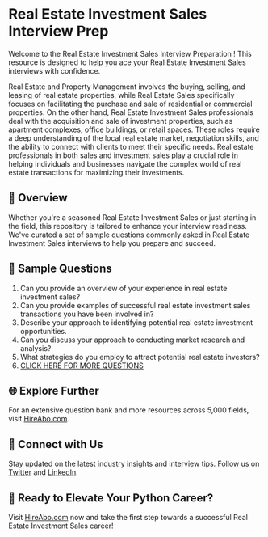 # Real Estate Investment Sales Interview Prep

Welcome to the Real Estate Investment Sales Interview Preparation ! This resource is designed to help you ace your Real Estate Investment Sales interviews with confidence.

Real Estate and Property Management involves the buying, selling, and leasing of real estate properties, while Real Estate Sales specifically focuses on facilitating the purchase and sale of residential or commercial properties. On the other hand, Real Estate Investment Sales professionals deal with the acquisition and sale of investment properties, such as apartment complexes, office buildings, or retail spaces. These roles require a deep understanding of the local real estate market, negotiation skills, and the ability to connect with clients to meet their specific needs. Real estate professionals in both sales and investment sales play a crucial role in helping individuals and businesses navigate the complex world of real estate transactions for maximizing their investments.

## 🚀 Overview

Whether you're a seasoned Real Estate Investment Sales or just starting in the field, this repository is tailored to enhance your interview readiness. We've curated a set of sample questions commonly asked in Real Estate Investment Sales interviews to help you prepare and succeed.

## 📝 Sample Questions

1. Can you provide an overview of your experience in real estate investment sales?
2. Can you provide examples of successful real estate investment sales transactions you have been involved in?
3. Describe your approach to identifying potential real estate investment opportunities.
4. Can you discuss your approach to conducting market research and analysis?
5. What strategies do you employ to attract potential real estate investors?
6. [CLICK HERE FOR MORE QUESTIONS](https://hireabo.com/job/21_0_8/Real%20Estate%20Investment%20Sales)

## 🌐 Explore Further

For an extensive question bank and more resources across 5,000 fields, visit [HireAbo.com](https://www.hireabo.com).

## 📱 Connect with Us

Stay updated on the latest industry insights and interview tips. Follow us on [Twitter](https://twitter.com/hireabo) and [LinkedIn](https://www.linkedin.com/in/hire-abo-3609972a8/).

## 🚀 Ready to Elevate Your Python Career?

Visit [HireAbo.com](https://www.hireabo.com) now and take the first step towards a successful Real Estate Investment Sales career!
